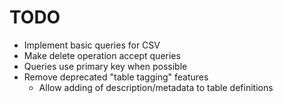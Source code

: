 TODO
====

- Implement basic queries for CSV
- Make delete operation accept queries
- Queries use primary key when possible
- Remove deprecated "table tagging" features
  - Allow adding of description/metadata to table definitions
